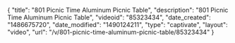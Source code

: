 {
    "title": "801 Picnic Time Aluminum Picnic Table",
    "description": "801 Picnic Time Aluminum Picnic Table",
    "videoid": "85323434",
    "date_created": "1486675720",
    "date_modified": "1490124211",
    "type": "captivate",
    "layout": "video",
    "url": "\/v\/801-picnic-time-aluminum-picnic-table\/85323434"
}